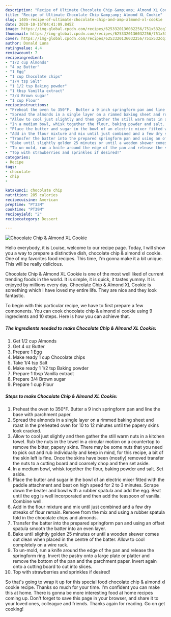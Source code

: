 ```yaml
---
description: "Recipe of Ultimate Chocolate Chip &amp;amp; Almond XL Cookie"
title: "Recipe of Ultimate Chocolate Chip &amp;amp; Almond XL Cookie"
slug: 1405-recipe-of-ultimate-chocolate-chip-and-amp-almond-xl-cookie
date: 2020-10-15T04:41:09.845Z
image: https://img-global.cpcdn.com/recipes/6253320136032256/751x532cq70/chocolate-chip-almond-xl-cookie-recipe-main-photo.jpg
thumbnail: https://img-global.cpcdn.com/recipes/6253320136032256/751x532cq70/chocolate-chip-almond-xl-cookie-recipe-main-photo.jpg
cover: https://img-global.cpcdn.com/recipes/6253320136032256/751x532cq70/chocolate-chip-almond-xl-cookie-recipe-main-photo.jpg
author: Donald Luna
ratingvalue: 4.4
reviewcount: 7
recipeingredient:
- "1/2 cup Almonds"
- "4 oz Butter"
- "1 Egg"
- "1 cup Chocolate chips"
- "1/4 tsp Salt"
- "1 1/2 tsp Baking powder"
- "1 tbsp Vanilla extract"
- "3/4 Brown sugar"
- "1 cup Flour"
recipeinstructions:
- "Preheat the oven to 350°F.  Butter a 9 inch springform pan and line the base with parchment paper."
- "Spread the almonds in a single layer on a rimmed baking sheet and roast in the preheated oven for 10 to 12 minutes until the papery skins look cracked."
- "Allow to cool just slightly and then gather the still warm nuts in a kitchen towel. Rub the nuts in the towel in a circular motion on a countertop to remove the bitter, papery skins. There may be some nuts that you need to pick out and rub individually and keep in mind, for this recipe, a bit of the skin left is fine. Once the skins have been (mostly) removed transfer the nuts to a cutting board and coarsely chop and then set aside."
- "In a medium bowl, whisk together the flour, baking powder and salt. Set aside."
- "Place the butter and sugar in the bowl of an electric mixer fitted with the paddle attachment and beat on high speed for 2 to 3 minutes. Scrape down the beater and bowl with a rubber spatula and add the egg. Beat until the egg is well incorporated and then add the teaspoon of vanilla. Combine well."
- "Add in the flour mixture and mix until just combined and a few dry streaks of flour remain. Remove from the mix and using a rubber spatula fold in the chocolate chips and almonds."
- "Transfer the batter into the prepared springform pan and using an offset spatula smooth the batter into an even layer."
- "Bake until slightly golden 25 minutes or until a wooden skewer comes out clean when placed in the centre of the batter. Allow to cool completely on a wire rack."
- "To un-mold, run a knife around the edge of the pan and release the springform ring. Invert the pastry onto a large plate or platter and remove the bottom of the pan and the parchment paper. Invert again onto a cutting board to cut into slices."
- "Top with strawberries and sprinkles if desired!"
categories:
- Recipe
tags:
- chocolate
- chip
- 

katakunci: chocolate chip  
nutrition: 285 calories
recipecuisine: American
preptime: "PT33M"
cooktime: "PT39M"
recipeyield: "2"
recipecategory: Dessert

---
```



![Chocolate Chip &amp; Almond XL Cookie](https://img-global.cpcdn.com/recipes/6253320136032256/751x532cq70/chocolate-chip-almond-xl-cookie-recipe-main-photo.jpg)

Hello everybody, it is Louise, welcome to our recipe page. Today, I will show you a way to prepare a distinctive dish, chocolate chip &amp; almond xl cookie. One of my favorites food recipes. This time, I'm gonna make it a bit unique. This will be really delicious.



Chocolate Chip &amp; Almond XL Cookie is one of the most well liked of current trending foods in the world. It is simple, it is quick, it tastes yummy. It is enjoyed by millions every day. Chocolate Chip &amp; Almond XL Cookie is something which I have loved my entire life. They are nice and they look fantastic.


To begin with this particular recipe, we have to first prepare a few components. You can cook chocolate chip &amp; almond xl cookie using 9 ingredients and 10 steps. Here is how you can achieve that.

<!--inarticleads1-->

##### The ingredients needed to make Chocolate Chip &amp; Almond XL Cookie:

1. Get 1/2 cup Almonds
1. Get 4 oz Butter
1. Prepare 1 Egg
1. Make ready 1 cup Chocolate chips
1. Take 1/4 tsp Salt
1. Make ready 1 1/2 tsp Baking powder
1. Prepare 1 tbsp Vanilla extract
1. Prepare 3/4 Brown sugar
1. Prepare 1 cup Flour




<!--inarticleads2-->

##### Steps to make Chocolate Chip &amp; Almond XL Cookie:

1. Preheat the oven to 350°F.  Butter a 9 inch springform pan and line the base with parchment paper.
1. Spread the almonds in a single layer on a rimmed baking sheet and roast in the preheated oven for 10 to 12 minutes until the papery skins look cracked.
1. Allow to cool just slightly and then gather the still warm nuts in a kitchen towel. Rub the nuts in the towel in a circular motion on a countertop to remove the bitter, papery skins. There may be some nuts that you need to pick out and rub individually and keep in mind, for this recipe, a bit of the skin left is fine. Once the skins have been (mostly) removed transfer the nuts to a cutting board and coarsely chop and then set aside.
1. In a medium bowl, whisk together the flour, baking powder and salt. Set aside.
1. Place the butter and sugar in the bowl of an electric mixer fitted with the paddle attachment and beat on high speed for 2 to 3 minutes. Scrape down the beater and bowl with a rubber spatula and add the egg. Beat until the egg is well incorporated and then add the teaspoon of vanilla. Combine well.
1. Add in the flour mixture and mix until just combined and a few dry streaks of flour remain. Remove from the mix and using a rubber spatula fold in the chocolate chips and almonds.
1. Transfer the batter into the prepared springform pan and using an offset spatula smooth the batter into an even layer.
1. Bake until slightly golden 25 minutes or until a wooden skewer comes out clean when placed in the centre of the batter. Allow to cool completely on a wire rack.
1. To un-mold, run a knife around the edge of the pan and release the springform ring. Invert the pastry onto a large plate or platter and remove the bottom of the pan and the parchment paper. Invert again onto a cutting board to cut into slices.
1. Top with strawberries and sprinkles if desired!




So that's going to wrap it up for this special food chocolate chip &amp; almond xl cookie recipe. Thanks so much for your time. I'm confident you can make this at home. There is gonna be more interesting food at home recipes coming up. Don't forget to save this page in your browser, and share it to your loved ones, colleague and friends. Thanks again for reading. Go on get cooking!
